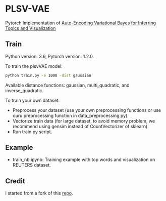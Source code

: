 
# PLSV-VAE 
Pytorch Implementation of [Auto-Encoding Variational Bayes for Inferring Topics and Visualization](https://arxiv.org/abs/2010.09233)

## Train
Python version: 3.6, Pytorch version: 1.2.0.

To train the plsvVAE model:
```bash
python train.py -e 1000 -dist gaussian
```
Available distance functions: gaussian, multi_quadratic, and inverse_quadratic.

To train your own dataset:

* Preprocess your dataset (use your own preprocessing functions or use ouru preprocessing function in data_preprocessing.py).
* Vectorize train data (for large dataset, to avoid memory problem, we recommend using gensim instead of CountVectorizer of sklearn).
* Run train.py script.
## Example
* train_nb.ipynb: Training example with top words and visualization on REUTERS dataset.

## Credit
I started from a fork of this [repo](https://github.com/hyqneuron/pytorch-avitm.git).
